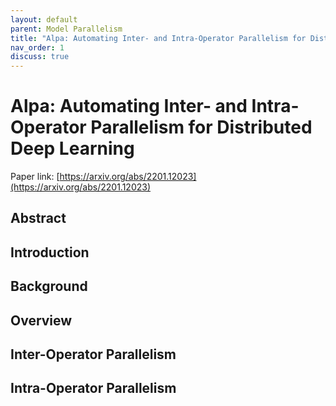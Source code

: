```yaml
---
layout: default
parent: Model Parallelism
title: "Alpa: Automating Inter- and Intra-Operator Parallelism for Distributed Deep Learning"
nav_order: 1
discuss: true
---
```


# Alpa: Automating Inter- and Intra-Operator Parallelism for Distributed Deep Learning
Paper link: [https://arxiv.org/abs/2201.12023](https://arxiv.org/abs/2201.12023)

## Abstract

## Introduction

## Background

## Overview

## Inter-Operator Parallelism

## Intra-Operator Parallelism


